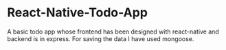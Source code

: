 # React-Native-Todo-App
A basic todo app whose frontend has been designed with react-native and backend is in express.
For saving the data I have used mongoose.